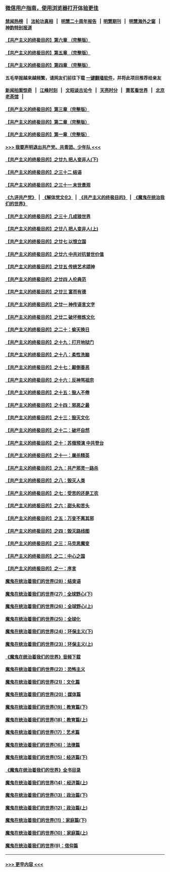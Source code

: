 ### [微信用户指南，使用浏览器打开体验更佳](https://github.com/gfw-breaker/banned-news1/blob/master/indexes/wechat-guide.md?t=0)
#### [禁闻热榜](热点新闻.md?t=0)  &nbsp;&nbsp;|&nbsp;&nbsp; [法轮功真相](https://github.com/gfw-breaker/truth/blob/master/README.md?t=0) &nbsp;&nbsp;|&nbsp;&nbsp; [明慧二十周年报告](https://github.com/gfw-breaker/mh-reports/blob/master/README.md?t=0) &nbsp;&nbsp;|&nbsp;&nbsp;[明慧期刊](https://github.com/gfw-breaker/mh-qikan) &nbsp;&nbsp;|&nbsp;&nbsp; [明慧海外之窗](https://github.com/gfw-breaker/mh-news/blob/master/README.md?t=0) &nbsp;&nbsp;|&nbsp;&nbsp; [神韵特别报道](https://github.com/gfw-breaker/mh-news/blob/master/shenyun.md?t=0)
#### [【共产主义的终极目的】第六章 （完整版）](../pages/nsc422/n11428913.md?t=02110322) 
#### [【共产主义的终极目的】第五章 （完整版）](../pages/nsc422/n11428912.md?t=02110322) 
#### [【共产主义的终极目的】第四章 （完整版）](../pages/nsc422/n11428907.md?t=02110322) 
#### 五毛举报越来越频繁，请网友们前往下载 [一键翻墙软件](https://github.com/gfw-breaker/ssr-accounts)，并将此项目推荐给亲友
#### [新闻拍案惊奇](https://github.com/gfw-breaker/banned-news1/blob/master/pages/link4.md) &nbsp;&nbsp;|&nbsp;&nbsp; [江峰时刻](https://github.com/gfw-breaker/banned-news1/blob/master/pages/link4.md) &nbsp;&nbsp;|&nbsp;&nbsp; [文昭谈古论今](https://github.com/gfw-breaker/banned-news1/blob/master/pages/link4.md) &nbsp;&nbsp;|&nbsp;&nbsp; [天亮时分](https://github.com/gfw-breaker/banned-news1/blob/master/pages/link4.md) &nbsp;&nbsp;|&nbsp;&nbsp; [萧茗看世界](https://github.com/gfw-breaker/banned-news1/blob/master/pages/link4.md) &nbsp;&nbsp;|&nbsp;&nbsp; [北京老茶馆](https://github.com/gfw-breaker/banned-news1/blob/master/pages/link4.md) &nbsp;&nbsp;|&nbsp;&nbsp; 
#### [【共产主义的终极目的】第三章（完整版）](../pages/nsc422/n11428848.md?t=02110322) 
#### [【共产主义的终极目的】第二章（完整版）](../pages/nsc422/n11428831.md?t=02110322) 
#### [【共产主义的终极目的】第一章（完整版）](../pages/nsc422/n11417651.md?t=02110322) 
#### [>>> 我要声明退出共产党、共青团、少年队 <<<](https://github.com/begood0513/goodnews/blob/master/quit/letter.md) 
#### [【共产主义的终极目的】之廿九 把人变非人(下)](../pages/nsc422/n11344140.md?t=02110322) 
#### [【共产主义的终极目的】之三十二 结语](../pages/nsc422/n11360535.md?t=02110322) 
#### [【共产主义的终极目的】之三十一 末世景观](../pages/nsc422/n11351129.md?t=02110322) 
#### [《九评共产党》](https://github.com/begood0513/9ping.md/blob/master/README.md) &nbsp;|&nbsp; [《解体党文化》](../../../../jtdwh.md/blob/master/README.md)  &nbsp;|&nbsp; [《共产主义的终极目的》](../../../../gczydzjmd.md/blob/master/README.md) &nbsp;|&nbsp; [《魔鬼在统治我们的世界》](../../../../mgztzwmdsj.md/blob/master/README.md) 
#### [【共产主义的终极目的】之三十 几成狼世界](../pages/nsc422/n11348280.md?t=02110322) 
#### [【共产主义的终极目的】之廿八 把人变非人(上)](../pages/nsc422/n11340492.md?t=02110322) 
#### [【共产主义的终极目的】之廿七 以恨立国](../pages/nsc422/n11336944.md?t=02110322) 
#### [【共产主义的终极目的】之廿六 中共对抗普世价值](../pages/nsc422/n11324785.md?t=02110322) 
#### [【共产主义的终极目的】之廿五 传统艺术颂神](../pages/nsc422/n11296396.md?t=02110322) 
#### [【共产主义的终极目的】之廿四 人伦典范](../pages/nsc422/n11296397.md?t=02110322) 
#### [【共产主义的终极目的】之廿三 富而有德](../pages/nsc422/n11283598.md?t=02110322) 
#### [【共产主义的终极目的】之廿一 神传语言文字](../pages/nsc422/n11263265.md?t=02110322) 
#### [【共产主义的终极目的】之廿二 破坏修炼文化](../pages/nsc422/n11245728.md?t=02110322) 
#### [【共产主义的终极目的】之二十：偷天换日](../pages/nsc422/n11238846.md?t=02110322) 
#### [【共产主义的终极目的】之十九：打开地狱门](../pages/nsc422/n11206376.md?t=02110322) 
#### [【共产主义的终极目的】之十八：柔性洗脑](../pages/nsc422/n11199994.md?t=02110322) 
#### [【共产主义的终极目的】之十七：颠倒善恶](../pages/nsc422/n11179782.md?t=02110322) 
#### [【共产主义的终极目的】之十六：反神骂祖宗](../pages/nsc422/n11166798.md?t=02110322) 
#### [【共产主义的终极目的】之十五：毁人不倦](../pages/nsc422/n11166792.md?t=02110322) 
#### [【共产主义的终极目的】之十四：邪恶之最](../pages/nsc422/n11150249.md?t=02110322) 
#### [【共产主义的终极目的】之十三：毁灭文化](../pages/nsc422/n11135227.md?t=02110322) 
#### [【共产主义的终极目的】之十二：破坏自然](../pages/nsc422/n11135214.md?t=02110322) 
#### [【共产主义的终极目的】之十：苏俄预演 中共登台](../pages/nsc422/n11118424.md?t=02110322) 
#### [【共产主义的终极目的】之十一：屠杀精英](../pages/nsc422/n11118442.md?t=02110322) 
#### [【共产主义的终极目的】之九：共产邪灵一路杀](../pages/nsc422/n11114139.md?t=02110322) 
#### [【共产主义的终极目的】之八：毁灭人类](../pages/nsc422/n11108503.md?t=02110322) 
#### [【共产主义的终极目的】之七：受苦的还是工农](../pages/nsc422/n11101809.md?t=02110322) 
#### [【共产主义的终极目的】之六：甜头和苦头](../pages/nsc422/n11096971.md?t=02110322) 
#### [【共产主义的终极目的】之五：万变不离其邪](../pages/nsc422/n11091285.md?t=02110322) 
#### [【共产主义的终极目的】之四：毁灭路线图](../pages/nsc422/n11086284.md?t=02110322) 
#### [【共产主义的终极目的】之三：马克思魔变](../pages/nsc422/n11061941.md?t=02110322) 
#### [【共产主义的终极目的】之二：中心之国](../pages/nsc422/n11047728.md?t=02110322) 
#### [【共产主义的终极目的】之一：序言](../pages/nsc422/n11086077.md?t=02110322) 
#### [魔鬼在统治着我们的世界(28)：结束语](../pages/nsc422/n10936246.md?t=02110322) 
#### [魔鬼在统治着我们的世界(27)：全球野心(下)](../pages/nsc422/n10928319.md?t=02110322) 
#### [魔鬼在统治着我们的世界(26)：全球野心(上)](../pages/nsc422/n10900318.md?t=02110322) 
#### [魔鬼在统治着我们的世界(25)：全球化](../pages/nsc422/n10788205.md?t=02110322) 
#### [魔鬼在统治着我们的世界(24)：环保主义(下)](../pages/nsc422/n10695307.md?t=02110322) 
#### [魔鬼在统治着我们的世界(23)：环保主义(上)](../pages/nsc422/n10688613.md?t=02110322) 
#### [《魔鬼在统治着我们的世界》音频下载](../pages/nsc422/n10635553.md?t=02110322) 
#### [魔鬼在统治着我们的世界(22)：恐怖主义](../pages/nsc422/n10614727.md?t=02110322) 
#### [魔鬼在统治着我们的世界(21)：文化篇](../pages/nsc422/n10597706.md?t=02110322) 
#### [魔鬼在统治着我们的世界(20)：媒体篇](../pages/nsc422/n10586579.md?t=02110322) 
#### [魔鬼在统治着我们的世界(19)：教育篇(下)](../pages/nsc422/n10564808.md?t=02110322) 
#### [魔鬼在统治着我们的世界(18)：教育篇(上)](../pages/nsc422/n10526970.md?t=02110322) 
#### [魔鬼在统治着我们的世界(17)：艺术篇](../pages/nsc422/n10499093.md?t=02110322) 
#### [魔鬼在统治着我们的世界(16)：法律篇](../pages/nsc422/n10485969.md?t=02110322) 
#### [魔鬼在统治着我们的世界(15)：经济篇(下)](../pages/nsc422/n10469975.md?t=02110322) 
#### [《魔鬼在统治着我们的世界》全书目录](../pages/nsc422/n10464261.md?t=02110322) 
#### [魔鬼在统治着我们的世界(14)：经济篇(上)](../pages/nsc422/n10457370.md?t=02110322) 
#### [魔鬼在统治着我们的世界(13)：政治篇(下)](../pages/nsc422/n10448270.md?t=02110322) 
#### [魔鬼在统治着我们的世界(12)：政治篇(上)](../pages/nsc422/n10444576.md?t=02110322) 
#### [魔鬼在统治着我们的世界(11)：家庭篇(下)](../pages/nsc422/n10440961.md?t=02110322) 
#### [魔鬼在统治着我们的世界(10)：家庭篇(上)](../pages/nsc422/n10435448.md?t=02110322) 
#### [魔鬼在统治着我们的世界(9)：信仰篇](../pages/nsc422/n10432159.md?t=02110322) 

----
#### [ >>> 更早内容 <<< ](../indexes/nsc422-earlier.md)
